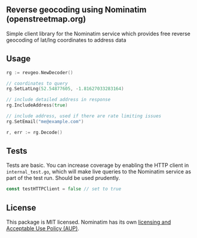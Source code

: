 ## Reverse geocoding using Nominatim (openstreetmap.org)

Simple client library for the Nominatim service which provides free reverse geocoding of lat/lng coordinates to address data

## Usage

```Go
rg := revgeo.NewDecoder()

// coordinates to query
rg.SetLatLng(52.54877605, -1.81627033283164)

// include detailed address in response
rg.IncludeAddress(true)

// include address, used if there are rate limiting issues
rg.SetEmail("me@example.com")

r, err := rg.Decode()
```

## Tests

Tests are basic. You can increase coverage by enabling the HTTP client in ```internal_test.go```, which will make live queries to the Nominatim service as part of the test run. Should be used prudently.

```Go
const testHTTPClient = false // set to true
```

## License

This package is MIT licensed. Nominatim has its own [licensing and Acceptable Use Policy (AUP)](https://operations.osmfoundation.org/policies/nominatim/). 